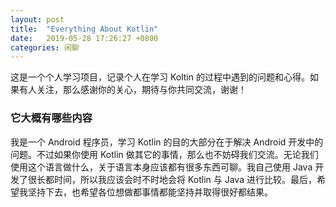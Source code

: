 ```yaml
---
layout: post
title:  "Everything About Kotlin"
date:   2019-05-28 17:26:27 +0800
categories: 闲聊
---
```

这是一个个人学习项目，记录个人在学习 Koltin 的过程中遇到的问题和心得。如果有人关注，那么感谢你的关心，期待与你共同交流，谢谢！

### 它大概有哪些内容

我是一个 Android 程序员，学习 Kotlin 的目的大部分在于解决 Android 开发中的问题。不过如果你使用 Kotlin 做其它的事情，那么也不妨碍我们交流。无论我们使用这个语言做什么，关于语言本身应该都有很多东西可聊。我自己使用 Java 开发了很长都时间，所以我应该会时不时地会将 Kotlin 与 Java 进行比较。最后，希望我坚持下去，也希望各位想做都事情都能坚持并取得很好都结果。

[jekyll-docs]: https://jekyllrb.com/docs/home
[jekyll-gh]:   https://github.com/jekyll/jekyll
[jekyll-talk]: https://talk.jekyllrb.com/
